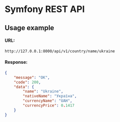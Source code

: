# Symfony REST API

## Usage example

#### URL:
```http://127.0.0.1:8000/api/v1/country/name/ukraine```
#### Response:
```json
{
    "message": "OK",
    "code": 200,
    "data": {
        "name": "Ukraine",
        "nativeName": "Україна",
        "currencyName": "UAH",
        "currencyPrice": 0.1417
    }
}
```